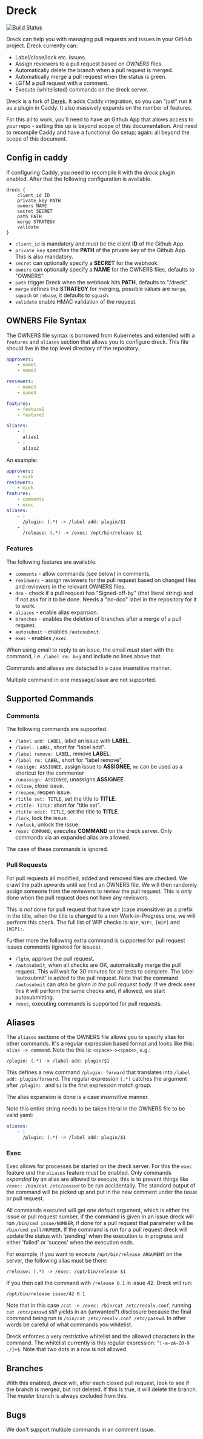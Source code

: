 # Dreck

[![Build Status](https://travis-ci.org/miekg/dreck.svg?branch=master)](https://travis-ci.org/miekg/dreck)

Dreck can help you with managing pull requests and issues in your GitHub project. Dreck currently
can:

* Label/close/lock etc. issues.
* Assign reviewers to a pull request based on *OWNERS* files.
* Automatically delete the branch when a pull request is merged.
* Automatically merge a pull request when the status is green.
* LGTM a pull request with a comment.
* Execute (whitelisted) commands on the dreck server.

Dreck is a fork of [Derek](https://github.com/alexellis/derek). It adds Caddy integration, so you can
"just" run it as a plugin in Caddy. It also massively expands on the number of features.

For this all to work, you'll need to have an Github App that allows access to your repo - setting
this up is beyond scope of this documentation. And need to recompile Caddy and have a functional Go
setup; again: all beyond the scope of this document.

## Config in caddy

If configuring Caddy, you need to recompile it with the *dreck* plugin enabled. After that the
following configuration is available.

~~~
dreck {
    client_id ID
    private_key PATH
    owners NAME
    secret SECRET
    path PATH
    merge STRATEGY
    validate
}
~~~

* `client_id` is mandatory and must be the client **ID** of the Github App.
* `private_key` specifies the **PATH** of the private key of the Github App. This is also mandatory.
* `secret` can optionally specify a **SECRET** for the webhook.
* `owners` can optionally specify a **NAME** for the OWNERS files, defaults to "OWNERS".
* `path` trigger Dreck when the webhook hits **PATH**, defaults to "/dreck".
* `merge` defines the **STRATEGY** for merging, possible values are `merge`, `squash` or `rebase`,
  it defaults to `squash`.
* `validate` enable HMAC validation of the request.

## OWNERS File Syntax

The OWNERS file syntax is borrowed from Kubernetes and extended with a `features` and `aliases`
section that allows you to configure dreck. This file should live in the top level directory of the
repository.

``` yaml
approvers:
    - name1
    - name2

reviewers:
    - name3
    - name4

features:
    - feature1
    - feature2

aliases:
    - |
      alias1
    - |
      alias2
```

An example:

~~~ yaml
approvers:
    - miek
reviewers:
    - miek
features:
    - comments
    - exec
aliases:
    - |
      /plugin: (.*) -> /label add: plugin/$1
    - |
      /release: (.*) -> /exec: /opt/bin/release $1
~~~

### Features

The following features are available.

* `comments` - allow commands (see below) in comments.
* `reviewers` - assign reviewers for the pull request based on changed files and reviewers in the relevant
  OWNERS files.
* `dco` - check if a pull request has "Signed-off-by" (that literal string) and if not ask for it to be done.
  Needs a "no-dco" label in the repository for it to work.
* `aliases` - enable alias expansion.
* `branches` - enables the deletion of branches after a merge of a pull request.
* `autosubmit` - enables `/autosubmit`.
* `exec` - enables `/exec`.

When using email to reply to an issue, the email *must* start with the command, i.e. `/label rm: bug`
and include no lines above that.

Commands and aliases are detected in a case insensitive manner.

Multiple command in one message/issue are not supported.

## Supported Commands

### Comments

The following commands are supported.

* `/label add: LABEL`, label an issue with **LABEL**.
* `/label: LABEL`,  short for "label add".
* `/label remove: LABEL`, remove **LABEL**.
* `/label rm: LABEL`, short for "label remove",
* `/assign: ASSIGNEE`, assign issue to **ASSIGNEE**, `me` can be used as a shortcut for the commenter
* `/unassign: ASSIGNEE`, unassigns **ASSIGNEE**.
* `/close`, close issue.
* `/reopen`, reopen issue.
* `/title set: TITLE`, set the title to **TITLE**.
* `/title: TITLE`: short for "title set".
* `/title edit: TITLE`, set the title to **TITLE**.
* `/lock`, lock the issue.
* `/unlock`, unlock the issue.
* `/exec COMMAND`, executes **COMMAND** on the dreck server. Only commands via an expanded alias
  are allowed.

The case of these commands is ignored.

### Pull Requests

For pull requests all modified, added and removed files are checked. We crawl the path upwards
until we find an OWNERS file. We will then randomly assign someone from the reviewers to review the
pull request. This is only done when the pull request does not have any reviewers.

This is *not* done for pull request that have `WIP` (case insensitive) as a prefix in the title, when the
title is changed to a non Work-in-Progress one, we will perform this check. The full list of WIP
checks is: `WIP`, `WIP:`, `[WIP]` and `[WIP]:`.

Further more the following extra command is supported for pull request issues comments (ignored for issues).

* `/lgtm`, approve the pull request.
* `/autosubmit`, when all checks are OK, automatically merge the pull request. This will wait for 30
  minutes for all tests to complete. The label 'autosubmit' is added to the pull request.
  Note that the command `/autosubmit` can *also be given in the pull request body*. If we dreck sees
  this it will perform the same checks and, if allowed, we start autosubmitting.
* `/exec`, executing commands is supported for pull requests.

## Aliases

The `aliases` sections of the OWNERS file allows you to specify alias for other commands. It's
a regular expression based format and looks like this: `alias -> command`. Note the this is:
`<space>-><space>`, e.g.:

~~~
/plugin: (.*) -> /label add: plugin/$1
~~~

This defines a new command `/plugin: forward` that translates into `/label add: plugin/forward`.
The regular expression `(.*)` catches the argument after `/plugin: ` and `$1` is the first expression
match group.

The alias expansion is done is a case insensitive manner.

Note this entire string needs to be taken literal in the OWNERS file to be valid yaml:

~~~ yaml
aliases:
    - |
      /plugin: (.*) -> /label add: plugin/$1
~~~

### Exec

Exec allows for processes be started on the dreck server. For this the `exec` feature *and* the
`aliases` feature must be enabled. Only commands
*expanded* by an alias are allowed to execute, this is to prevent things like `/exec: /bin/cat
 /etc/passwd` to be run accidentally. The standard output of the command will be picked up and put
 in the new comment under the issue or pull request.

All commands executed will get one default argument, which is either the issue or pull request number,
if the command is given in an issue dreck will run `/bin/cmd issue/NUMBER`, if done for a pull request
that parameter will be `/bin/cmd pull/NUMBER`. If the command is run for a pull request dreck will
update the status with 'pending' when the execution is in progress and either 'failed' or 'succes'
when the execution ends.

For example, if you want to exceute `/opt/bin/release ARGUMENT` on the server, the following alias must
be there:

~~~
/release: (.*) -> /exec: /opt/bin/release $1
~~~

If you then call the command with `/release 0.1` in issue 42. Dreck will run:

~~~
/opt/bin/release issue/42 0.1
~~~

Note that in this case `/cat -> /exec: /bin/cat /etc/resolv.conf`, running `cat /etc/passwd` *still*
yields in an (unwanted?) disclosure because the final command being run is `/bin/cat
/etc/resolv.conf /etc/passwd`. In other words be careful of what commands you whitelist.

Dreck enforces a very restrictive whitelist and the allowed characters in the command. The
whitelist currently is this regular expression: `^[-a-zA-Z0-9 ./]+$`. Note that two dots in a row
is not allowed.

## Branches

With this enabled, *dreck* will, after each closed pull request, look to see if the branch is
merged, but not deleted. If this is true, it will delete the branch. The *master* branch is always
excluded from this.

## Bugs

We don't support multiple commands in an comment issue.
